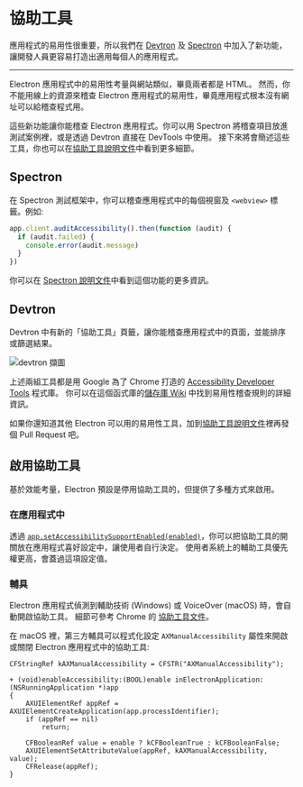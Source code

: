 # 協助工具

應用程式的易用性很重要，所以我們在 [Devtron](https://electron.atom.io/devtron) 及 [Spectron](https://electron.atom.io/spectron) 中加入了新功能，讓開發人員更容易打造出適用每個人的應用程式。

* * *

Electron 應用程式中的易用性考量與網站類似，畢竟兩者都是 HTML。 然而，你不能用線上的資源來稽查 Electron 應用程式的易用性，畢竟應用程式根本沒有網址可以給稽查程式用。

這些新功能讓你能稽查 Electron 應用程式。你可以用 Spectron 將稽查項目放進測試案例裡，或是透過 Devtron 直接在 DevTools 中使用。 接下來將會簡述這些工具，你也可以在[協助工具說明文件](https://electronjs.org/docs/tutorial/accessibility)中看到更多細節。

## Spectron

在 Spectron 測試框架中，你可以稽查應用程式中的每個視窗及 `<webview>` 標籤。例如:

```javascript
app.client.auditAccessibility().then(function (audit) {
  if (audit.failed) {
    console.error(audit.message)
  }
})
```

你可以在 [Spectron 說明文件](https://github.com/electron/spectron#accessibility-testing)中看到這個功能的更多資訊。

## Devtron

Devtron 中有新的「協助工具」頁籤，讓你能稽查應用程式中的頁面，並能排序或篩選結果。

![devtron 擷圖](https://cloud.githubusercontent.com/assets/1305617/17156618/9f9bcd72-533f-11e6-880d-389115f40a2a.png)

上述兩組工具都是用 Google 為了 Chrome 打造的 [Accessibility Developer Tools](https://github.com/GoogleChrome/accessibility-developer-tools) 程式庫。 你可以在這個函式庫的[儲存庫 Wiki](https://github.com/GoogleChrome/accessibility-developer-tools/wiki/Audit-Rules) 中找到易用性稽查規則的詳細資訊。

如果你還知道其他 Electron 可以用的易用性工具，加到[協助工具說明文件](https://electronjs.org/docs/tutorial/accessibility)裡再發個 Pull Request 吧。

## 啟用協助工具

基於效能考量，Electron 預設是停用協助工具的，但提供了多種方式來啟用。

### 在應用程式中

透過 [`app.setAccessibilitySupportEnabled(enabled)`](https://electron.atom.io/docs/api/app.md#appsetaccessibilitysupportenabledenabled-macos-windows)，你可以把協助工具的開關放在應用程式喜好設定中，讓使用者自行決定。 使用者系統上的輔助工具優先權更高，會蓋過這項設定值。

### 輔具

Electron 應用程式偵測到輔助技術 (Windows) 或 VoiceOver (macOS) 時，會自動開啟協助工具。 細節可參考 Chrome 的 [協助工具文件](https://www.chromium.org/developers/design-documents/accessibility#TOC-How-Chrome-detects-the-presence-of-Assistive-Technology)。

在 macOS 裡，第三方輔具可以程式化設定 `AXManualAccessibility` 屬性來開啟或關閉 Electron 應用程式中的協助工具:

```objc
CFStringRef kAXManualAccessibility = CFSTR("AXManualAccessibility");

+ (void)enableAccessibility:(BOOL)enable inElectronApplication:(NSRunningApplication *)app
{
    AXUIElementRef appRef = AXUIElementCreateApplication(app.processIdentifier);
    if (appRef == nil)
        return;

    CFBooleanRef value = enable ? kCFBooleanTrue : kCFBooleanFalse;
    AXUIElementSetAttributeValue(appRef, kAXManualAccessibility, value);
    CFRelease(appRef);
}
```